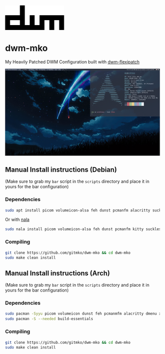 ![image](dwm.png)

# dwm-mko

My Heavily Patched DWM Configuration built with [dwm-flexipatch](https://github.com/bakkeby/dwm-flexipatch)

![image](dwm-desktop.png)

## Manual Install instructions (Debian)

(Make sure to grab my `bar` script in the `scripts` directory and place it in yours for the bar configuration)

### Dependencies

```bash
sudo apt install picom volumeicon-alsa feh dunst pcmanfm alacritty suckless-tools make gcc libx11-dev libxft-dev libxinerama-dev xorg
```
Or with [nala](https://github.com/volitank/nala)

```bash
sudo nala install picom volumeicon-alsa feh dunst pcmanfm kitty suckless-tools make gcc libx11-dev libxft-dev libxinerama-dev xorg
```

### Compiling 

```bash
git clone https://github.com/gitmko/dwm-mko && cd dwm-mko
sudo make clean install
```

## Manual Install instructions (Arch)

(Make sure to grab my `bar` script in the `scripts` directory and place it in yours for the bar configuration)

### Dependencies

```bash
sudo pacman -Syyu picom volumeicon dunst feh pcmanmfm alacritty dmenu xorg-xinit xorg
sudo pacman -S --needed build-essentials
```
### Compiling

```bash
git clone https://github.com/gitmko/dwm-mko && cd dwm-mko
sudo make clean install
```
